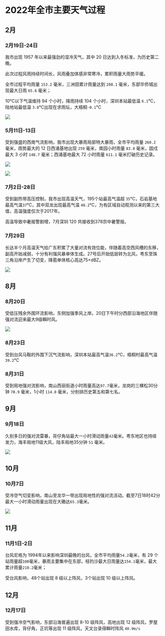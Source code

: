 # 2022年全市主要天气过程 

## 2月
### 2月19日-24日
我市出现 1957 年以来最强劲的湿冷天气，其中 20 日达到入冬标准，为历史第二晚。

此次过程风雨持续时间长，风雨叠加体感非常寒冷，累积雨量大雨势平缓。

全市过程平均雨量 `153.2` 毫米，三洲田累计雨量达到 `208.1` 毫米，东部华侨城出现最大日雨 `65.6` 毫米；

10℃以下气温维持 94 个小时，降雨持续 104 个小时，深圳本站最低温 `6.1`℃，陆地站最低温 `3.8`℃出现在求雨坛，大梧桐`-0.1`℃

![](https://s1.moexin.cn/img/2022/02/20220219.png)

### 5月11日-13日
受到强盛的西南气流影响，我市出现大暴雨局部特大暴雨，全市平均雨量 `260.2` 毫米，雨势最大的 12 日西涌基地出现 `259` 毫米，南园小时雨量 `83.8` 毫米，固戍最大 3 小时 `148.7` 毫米；西涌基地最大 72 小时雨量 `611.1` 毫米打破历史记录。

![](https://s1.moexin.cn/img/2022/05/202205.jpg)

![](https://s1.moexin.cn/img/2022/05/GD_swanmcr_20220511140000.png)

### 7月2日-28日
受到副热带高压控制，我市出现高温天气，195个站最高气温超 `35`℃，石岩基地最高气温`37`℃，其中双龙出现最高气温 `40.2`℃，为有区域自动观测以来的第三大值，高温强度仅次于2017年。

高温导致中暑报警剧增，7月深圳 120 共接收到378宗中暑警报。
### 7月29日
长达半个月高温天气给广东积累了大量对流有效位能，伴随着高空西风槽的东移，副高开始减弱，十分有利强风暴单体生成。27号后开始低层转为北风，粤东至珠三角沿岸产生了切变，降雹单体核心高达75+dBZ。

![](https://s1.moexin.cn/img/2022/07/SKEWT_20220729120000_45004.png)

## 8月
### 8月20日
受低压残余外围环流影响，东侧加强季风上岸。20日下午时分西部沿海地区伴随强对流迎来最大9级瞬时风。

![](https://s1.moexin.cn/img/2022/08/006o0Qkwgy1h5di5yve4yj30rs0kk7rt.jpg)

### 8月23日
受到台风马鞍的外围下沉气流影响，深圳本站最高气温`36.2`℃，梧桐村最高气温`39.2`℃

### 8月31日
受到局地强对流影响，南山西丽街道小时雨量高达`97.7`毫米，龙岗的三棵松30分钟 `78.9` 毫米，1小时 `114.8` 毫米，分别排历史第五和第七名。
## 9月
### 9月18日
久别多日的强对流雷暴，背仔角站最大一小时滑动雨量`42`毫米。粤东地区也持续发力，海丰局地11级大风，陆丰局地35分钟 `51` 毫米。

![](https://s1.moexin.cn/img/2022/09/Z_RADR_C_BCDG_20220918164459_P_DOR_DXK_DG_CR.png)
## 10月
### 10月7日
受冷空气切变影响，南山至龙华一带出现局地性的强对流活动。截至7日18时42分最大一小时滑动雨量出现在大磡达`65.3`毫米。

![](https://s1.moexin.cn/img/2022/10/Z_RADR_C_BCDG_20221007183559_P_DOR_DXK_DG_CR.png)
## 11月
### 11月1日-2日
台风尼格为 1994年以来影响深圳最晚的台风，全市平均雨量`54.2`毫米，有 29 个站雨量超`100`毫米，暴雨主要集中在东部，桔钓沙最大日雨量达`154.1`毫米，最大累计雨量`210.2`毫米；

受台风影响，48个站出现 8 级以上阵风，3个站出现 10 级以上阵风。
## 12月
### 12月17日
受到强冷空气影响，东部沿海普遍出现 8-10 级阵风，高地出现 12 级阵风，罗屋田水库，背仔角，正坑等出现 11 级阵风，天文台录得瞬时阵风 `40.9m/s`
